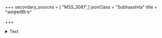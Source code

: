 +++
secondary_sources = [ "MSS_3081",]
jsonClass = "Subhaashita"
title = "अलङ्करोति यः"

+++

<details><summary>Text</summary>

अलंकरोति यः श्लोकं शुक एव न मध्यमः।  
अलं करोति यः श्लोकं शुक एव नमध्यमः॥
</details>
